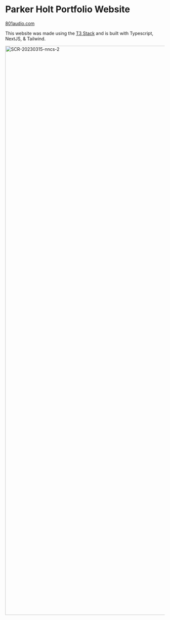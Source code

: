 # Parker Holt Portfolio Website

[801audio.com](https://801audio.com)

This website was made using the [T3 Stack](https://create.t3.gg/) and is built with Typescript, NextJS, & Tailwind.

<img width="1792" alt="SCR-20230315-nncs-2" src="https://user-images.githubusercontent.com/66661368/225432305-4eb7f75c-e299-459f-97ba-97f75778b2d9.png">
